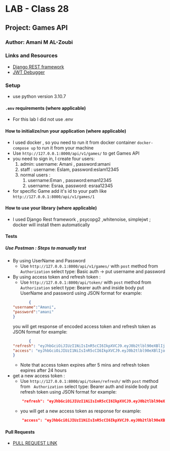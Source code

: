 # LAB - Class 28

## Project: Games API

### Author: Amani M AL-Zoubi

### Links and Resources
- [Django REST framework](https://www.django-rest-framework.org/)
- [JWT Debugger](https://jwt.io/)


### Setup
- use python version 3.10.7

#### `.env` requirements (where applicable)
- For this lab I did not use .env 

#### How to initialize/run your application (where applicable)
- I used docker , so you need to run it from docker container
    `docker-compose up` to run it from your machine 
- Use `http://127.0.0.1:8000/api/v1/games/` to get Games API 
- you need to sign in, I create four users:
    1. admin: username: Amani , password:amani
    2. staff : username: Eslam, password:eslam12345
    3. normal users : 
        1. username:Eman , password:eman12345
        2. username: Esraa, password: esraa12345
- for specific Game add it's id to your path like `http://127.0.0.1:8000/api/v1/games/1`


#### How to use your library (where applicable)
- I used Django Rest framework , psycopg2 ,whitenoise, simplejwt ; docker will install them automatically 


#### Tests
##### Use Postman : Steps to manually test 
- By using UserName and Password
    - Use `http://127.0.0.1:8000/api/v1/games/` with `post` method from ` Authorization` select type: Basic auth -> put username and password 
- By using access token and refresh token :
    - Use `http://127.0.0.1:8000/api/token/` with `post` method from ` Authorization` select type: Bearer auth and inside body put UserName and password using JSON format for example: 
    ```JSON
           {
    "username":"Amani",
    "password":"amani"
    }
    ```
    you will get response of encoded access token and refresh token as JSON format for example:
    ```JSON
           {
    "refresh": "eyJhbGciOiJIUzI1NiIsInR5cCI6IkpXVCJ9.eyJ0b2tlbl90eXBlIjoicmVmcmVzaCIsImV4cCI6MTY3MTQ4MTkwNiwiaWF0IjoxNjcxMzk1NTA2LCJqdGkiOiJkZjY3ZmFkM2E4YTg0ZWJmOWFlNWRlZTJlMmZlN2ZjYyIsInVzZXJfaWQiOjF9.1L8Csdw9Id0fXg8Y0liLRZ5fCMhlE2yPy1um1Q5K_i4",
    "access": "eyJhbGciOiJIUzI1NiIsInR5cCI6IkpXVCJ9.eyJ0b2tlbl90eXBlIjoiYWNjZXNzIiwiZXhwIjoxNjcxMzk1ODA2LCJpYXQiOjE2NzEzOTU1MDYsImp0aSI6ImNiYjljYzg0OGQ1ZTQzZDlhYTlmMDBkZTAwYjk3Zjk0IiwidXNlcl9pZCI6MX0.sAQ-FpHGkLIeaVoBJfn-Dbmw3RTzSRhCuoVOr8xgvYU"
    }
    ```
    - Note that access token expires after 5 mins and refresh token expires after 24 hours
- get a new access token :
    - Use `http://127.0.0.1:8000/api/token/refresh/` with `post` method from ` Authorization` select type: Bearer auth and inside body put refresh token using JSON format for example: 
    ```JSON
        "refresh": "eyJhbGciOiJIUzI1NiIsInR5cCI6IkpXVCJ9.eyJ0b2tlbl90eXBlIjoicmVmcmVzaCIsImV4cCI6MTY3MTQ4MTkwNiwiaWF0IjoxNjcxMzk1NTA2LCJqdGkiOiJkZjY3ZmFkM2E4YTg0ZWJmOWFlNWRlZTJlMmZlN2ZjYyIsInVzZXJfaWQiOjF9.1L8Csdw9Id0fXg8Y0liLRZ5fCMhlE2yPy1um1Q5K_i4"
    ```
    - you will get a new access token as response for example:
    ```JSON
        "access": "eyJhbGciOiJIUzI1NiIsInR5cCI6IkpXVCJ9.eyJ0b2tlbl90eXBlIjoiYWNjZXNzIiwiZXhwIjoxNjcxMzk2MzczLCJpYXQiOjE2NzEzOTU1MDYsImp0aSI6IjcyODQ1NjY0YzEwNTRjOGI5YTY0YjMxODdmZmRmNzE0IiwidXNlcl9pZCI6MX0.CFDFlyFbE9AvUsxTbAvdK6TNV5S8GB2_0LDNQpogBCE"
    ```

#### Pull Requests
- [PULL REQUEST LINK](https://github.com/amani51/drf-auth/pull/1)